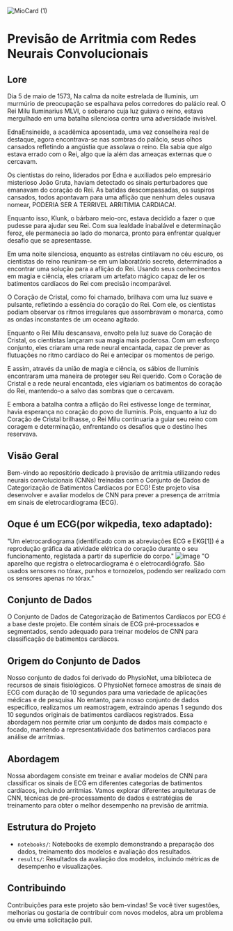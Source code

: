 ![MioCard (1)](https://github.com/elementare/cardiowave/assets/135054073/39e01939-f992-45da-9c9c-bcbabbb3096e)
# Previsão de Arritmia com Redes Neurais Convolucionais

## Lore
Dia 5 de maio de 1573, Na calma da noite estrelada de Iluminis, um murmúrio de preocupação se espalhava pelos corredores do palácio real. O Rei Milu Iluminarius MLVI, o soberano cuja luz guiava o reino, estava mergulhado em uma batalha silenciosa contra uma adversidade invisível.

EdnaEnsineide, a acadêmica aposentada, uma vez conselheira real de destaque, agora encontrava-se nas sombras do palácio, seus olhos cansados refletindo a angústia que assolava o reino. Ela sabia que algo estava errado com o Rei, algo que ia além das ameaças externas que o cercavam.

Os cientistas do reino, liderados por Edna e auxiliados pelo empresário misterioso João Gruta, haviam detectado os sinais perturbadores que emanavam do coração do Rei. As batidas descompassadas, os suspiros cansados, todos apontavam para uma aflição que nenhum deles ousava nomear, PODERIA SER A TERRIVEL ARRITIMIA CARDIACA!.

Enquanto isso, Klunk, o bárbaro meio-orc, estava decidido a fazer o que pudesse para ajudar seu Rei. Com sua lealdade inabalável e determinação feroz, ele permanecia ao lado do monarca, pronto para enfrentar qualquer desafio que se apresentasse.

Em uma noite silenciosa, enquanto as estrelas cintilavam no céu escuro, os cientistas do reino reuniram-se em um laboratório secreto, determinados a encontrar uma solução para a aflição do Rei. Usando seus conhecimentos em magia e ciência, eles criaram um artefato mágico capaz de ler os batimentos cardíacos do Rei com precisão incomparável.

O Coração de Cristal, como foi chamado, brilhava com uma luz suave e pulsante, refletindo a essência do coração do Rei. Com ele, os cientistas podiam observar os ritmos irregulares que assombravam o monarca, como as ondas inconstantes de um oceano agitado.

Enquanto o Rei Milu descansava, envolto pela luz suave do Coração de Cristal, os cientistas lançaram sua magia mais poderosa. Com um esforço conjunto, eles criaram uma rede neural encantada, capaz de prever as flutuações no ritmo cardíaco do Rei e antecipar os momentos de perigo.

E assim, através da união de magia e ciência, os sábios de Iluminis encontraram uma maneira de proteger seu Rei querido. Com o Coração de Cristal e a rede neural encantada, eles vigiariam os batimentos do coração do Rei, mantendo-o a salvo das sombras que o cercavam.

E embora a batalha contra a aflição do Rei estivesse longe de terminar, havia esperança no coração do povo de Iluminis. Pois, enquanto a luz do Coração de Cristal brilhasse, o Rei Milu continuaria a guiar seu reino com coragem e determinação, enfrentando os desafios que o destino lhes reservava.

## Visão Geral
Bem-vindo ao repositório dedicado à previsão de arritmia utilizando redes neurais convolucionais (CNNs) treinadas com o Conjunto de Dados de Categorização de Batimentos Cardíacos por ECG! Este projeto visa desenvolver e avaliar modelos de CNN para prever a presença de arritmia em sinais de eletrocardiograma (ECG).

## Oque é um ECG(por wikpedia, texo adaptado):
"Um eletrocardiograma (identificado com as abreviações ECG e EKG[1]) é a reprodução gráfica da atividade elétrica do coração durante o seu funcionamento, registada a partir da superfície do corpo."
![image](https://github.com/elementare/cardiowave/assets/135054073/9d79aa50-40e0-4a26-9caf-a69bd23ca6ab)
"O aparelho que registra o eletrocardiograma é o eletrocardiógrafo. São usados sensores no tórax, punhos e tornozelos, podendo ser realizado com os sensores apenas no tórax."

## Conjunto de Dados
O Conjunto de Dados de Categorização de Batimentos Cardíacos por ECG é a base deste projeto. Ele contém sinais de ECG pré-processados e segmentados, sendo adequado para treinar modelos de CNN para classificação de batimentos cardíacos.

## Origem do Conjunto de Dados
Nosso conjunto de dados foi derivado do PhysioNet, uma biblioteca de recursos de sinais fisiológicos. O PhysioNet fornece amostras de sinais de ECG com duração de 10 segundos para uma variedade de aplicações médicas e de pesquisa. No entanto, para nosso conjunto de dados específico, realizamos um reamostragem, extraindo apenas 1 segundo dos 10 segundos originais de batimentos cardíacos registrados. Essa abordagem nos permite criar um conjunto de dados mais compacto e focado, mantendo a representatividade dos batimentos cardíacos para análise de arritmias.

## Abordagem
Nossa abordagem consiste em treinar e avaliar modelos de CNN para classificar os sinais de ECG em diferentes categorias de batimentos cardíacos, incluindo arritmias. Vamos explorar diferentes arquiteturas de CNN, técnicas de pré-processamento de dados e estratégias de treinamento para obter o melhor desempenho na previsão de arritmia.

## Estrutura do Projeto

- `notebooks/`: Notebooks de exemplo demonstrando a preparação dos dados, treinamento dos modelos e avaliação dos resultados.
- `results/`: Resultados da avaliação dos modelos, incluindo métricas de desempenho e visualizações.


## Contribuindo
Contribuições para este projeto são bem-vindas! Se você tiver sugestões, melhorias ou gostaria de contribuir com novos modelos, abra um problema ou envie uma solicitação pull.
